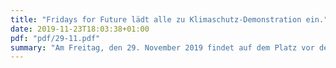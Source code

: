 ```yaml
---
title: "Fridays for Future lädt alle zu Klimaschutz-Demonstration ein."
date: 2019-11-23T18:03:38+01:00
pdf: "pdf/29-11.pdf"
summary: "Am Freitag, den 29. November 2019 findet auf dem Platz vor dem Karlsruher Schloss eine große Fridays-For-Future-Demonstration für eine wirkungsvolle Klimapolitik und  Klimagerechtigkeit. Zu dieser Veranstaltung werden Menschen allen Alters eingeladen."
---
```

